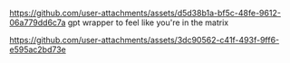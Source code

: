 
https://github.com/user-attachments/assets/d5d38b1a-bf5c-48fe-9612-06a779dd6c7a
gpt wrapper to feel like you're in the matrix


https://github.com/user-attachments/assets/3dc90562-c41f-493f-9ff6-e595ac2bd73e

